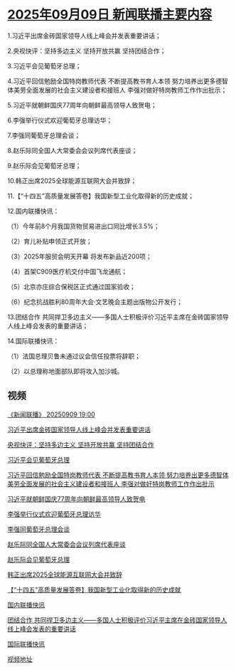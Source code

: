 # [2025年09月09日 新闻联播主要内容](https://tv.cctv.com/lm/xwlb/day/20250909.shtml)

1.习近平出席金砖国家领导人线上峰会并发表重要讲话；

2.央视快评：坚持多边主义 坚持开放共赢 坚持团结合作；

3.习近平会见葡萄牙总理；

4.习近平回信勉励全国特岗教师代表 不断提高教书育人本领 努力培养出更多德智体美劳全面发展的社会主义建设者和接班人 李强对做好特岗教师工作作出批示；

5.习近平就朝鲜国庆77周年向朝鲜最高领导人致贺电；

6.李强举行仪式欢迎葡萄牙总理访华；

7.李强同葡萄牙总理会谈；

8.赵乐际同全国人大常委会会议列席代表座谈；

9.赵乐际会见葡萄牙总理；

10.韩正出席2025全球能源互联网大会并致辞；

11.【“十四五”高质量发展答卷】我国新型工业化取得新的历史成就；

12.国内联播快讯：

（1）今年前8个月我国货物贸易进出口同比增长3.5%；

（2）育儿补贴申领正式开放；

（3）2025年服贸会明天开幕 将发布新品近200项；

（4）首架C909医疗机交付中国飞龙通航；

（5）北京亦庄综合保税区正式通过国家验收；

（6）纪念抗战胜利80周年大会·文艺晚会主题出版物公开发行；

13.团结合作 共同捍卫多边主义——多国人士积极评价习近平主席在金砖国家领导人线上峰会发表的重要讲话；

14.国际联播快讯：

（1）法国总理贝鲁未通过议会信任投票将辞职；

（2）以总理称地面部队即将攻入加沙城。

## 视频

[《新闻联播》 20250909 19:00](https://tv.cctv.com/2025/09/09/VIDEKBjGQZAlyJqccaVAcrze250909.shtml)

[习近平出席金砖国家领导人线上峰会并发表重要讲话](https://tv.cctv.com/2025/09/09/VIDEdWh3p1rlZ0cnjZ7m7hQ8250909.shtml)

[央视快评：坚持多边主义 坚持开放共赢 坚持团结合作](https://tv.cctv.com/2025/09/09/VIDEzGs2I7r5xboMWapx8Ak7250909.shtml)

[习近平会见葡萄牙总理](https://tv.cctv.com/2025/09/09/VIDE53plfyGAi0LagponqCkU250909.shtml)

[习近平回信勉励全国特岗教师代表 不断提高教书育人本领 努力培养出更多德智体美劳全面发展的社会主义建设者和接班人 李强对做好特岗教师工作作出批示](https://tv.cctv.com/2025/09/09/VIDE55MZvBG0W1BdqXiwQrYm250909.shtml)

[习近平就朝鲜国庆77周年向朝鲜最高领导人致贺电](https://tv.cctv.com/2025/09/09/VIDELVpMaTUX7tAO6Zqg5cPP250909.shtml)

[李强举行仪式欢迎葡萄牙总理访华](https://tv.cctv.com/2025/09/09/VIDEGeZXptNbMGBKew8XwXaS250909.shtml)

[李强同葡萄牙总理会谈](https://tv.cctv.com/2025/09/09/VIDEdPrxhJuRNTq5jIy2xAj0250909.shtml)

[赵乐际同全国人大常委会会议列席代表座谈](https://tv.cctv.com/2025/09/09/VIDEuMpdlfJoVBdFTdZv81Sy250909.shtml)

[赵乐际会见葡萄牙总理](https://tv.cctv.com/2025/09/09/VIDEXfBXegvn1dA0t2hpXtv7250909.shtml)

[韩正出席2025全球能源互联网大会并致辞](https://tv.cctv.com/2025/09/09/VIDExixj9wMGh8CPbnnYXdvP250909.shtml)

[【“十四五”高质量发展答卷】我国新型工业化取得新的历史成就](https://tv.cctv.com/2025/09/09/VIDEoPnvkHlkHWICA6EJ3Ouo250909.shtml)

[国内联播快讯](https://tv.cctv.com/2025/09/09/VIDEyR8Ga24d1xshiBpt1g6e250909.shtml)

[团结合作 共同捍卫多边主义——多国人士积极评价习近平主席在金砖国家领导人线上峰会发表的重要讲话](https://tv.cctv.com/2025/09/09/VIDEsidmna75qPYr9wYX0Olb250909.shtml)

[国际联播快讯](https://tv.cctv.com/2025/09/09/VIDEayFannBhBSrAUjNblKI5250909.shtml)

[视频地址](https://tv.cctv.com/lm/xwlb/day/20250909.shtml) 

